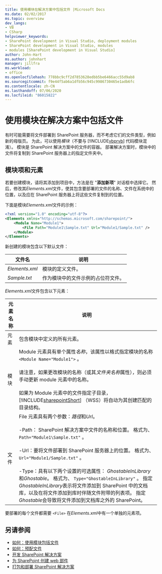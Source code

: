 ```yaml
---
title: 使用模块在解决方案中包括文件 |Microsoft Docs
ms.date: 02/02/2017
ms.topic: overview
dev_langs:
- VB
- CSharp
helpviewer_keywords:
- SharePoint development in Visual Studio, deployment modules
- SharePoint development in Visual Studio, modules
- modules [SharePoint development in Visual Studio]
author: John-Hart
ms.author: johnhart
manager: jillfra
ms.workload:
- office
ms.openlocfilehash: 778bbc9cff2d7853628edbb5be6466acc55d9ab8
ms.sourcegitcommit: f9e44f5ab6a1dfb56c945c9986730465e1adb6fc
ms.contentlocale: zh-CN
ms.lasthandoff: 07/06/2020
ms.locfileid: "86015822"
---
```

# <a name="use-modules-to-include-files-in-the-solution"></a>使用模块在解决方案中包括文件
  有时可能需要将文件部署到 SharePoint 服务器，而不考虑它们的文件类型，例如新的母版页。 为此，可以使用*模块*（不要与 [!INCLUDE[vbprvb](../sharepoint/includes/vbprvb-md.md)] 代码模块混淆）。 模块是 SharePoint 解决方案中的文件的容器。 部署解决方案时，模块中的文件将复制到 SharePoint 服务器上的指定文件夹中。

## <a name="module-items-and-elements"></a>模块项和元素
 若要创建模块，请将其添加到项目中，方法是在 "**添加新项**" 对话框中选择它。 然后，修改其*Elements.xml*文件，使其包含要部署的文件的名称、文件在系统中的位置，以及应在 SharePoint 服务器上将这些文件复制到的位置。

 下面是模块*Elements.xml*文件的示例：

```xml
<?xml version="1.0" encoding="utf-8"?>
<Elements xmlns="http://schemas.microsoft.com/sharepoint/">
    <Module Name="Module1">
        <File Path="Module1\Sample.txt" Url="Module1/Sample.txt" />
    </Module>
</Elements>

```

 新创建的模块包含以下默认文件：

|文件名|说明|
|---------------|-----------------|
|*Elements.xml*|模块的定义文件。|
|*Sample.txt*|作为模块中的文件示例的占位符文件。|

 *Elements.xml*文件包含以下元素：

|元素名称|说明|
|------------------|-----------------|
|元素|包含模块中定义的所有元素。|
|模块|Module 元素具有单个属性*名称*，该属性以格式指定模块的名称 `<Module Name="Module1">` 。<br /><br /> 请注意，如果更改模块的名称（或其*文件夹名称*属性），则必须手动更新 module 元素中的名称。<br /><br /> 如果为 Module 元素中的文件指定子目录， [!INCLUDE[sharepointShort](../sharepoint/includes/sharepointshort-md.md)] （WSS）将自动为其创建匹配的目录结构。|
|文件|File 元素具有两个参数：*路径*和*Url*。<br /><br /> -Path： SharePoint 解决方案中文件的名称和位置。 格式为、 `Path="Module1\Sample.txt"` 。<br /><br /> -Url：要将文件部署到 SharePoint 服务器上的位置。 格式为、 `Url="Module1/Sample.txt"` 。<br /><br /> -Type：具有以下两个设置的可选属性： *GhostableInLibrary*和*Ghostable*。 格式为、 `Type="GhostableInLibrary"` 。 指定*GhostableInLibrary*表示将文件添加到 SharePoint 中的文档库，以及在将文件添加到库时伴随文件附带的列表项。 指定*Ghostable*会导致将文件添加到文档库之外的 SharePoint。|

 要部署的每个文件都需要 `<File>` 在*Elements.xml*中有一个单独的元素项。

## <a name="see-also"></a>另请参阅
- [如何：使用模块包括文件](../sharepoint/how-to-include-files-by-using-a-module.md)
- [如何：预配文件](/previous-versions/office/developer/sharepoint-2010/ms441170(v=office.14))
- [开发 SharePoint 解决方案](../sharepoint/developing-sharepoint-solutions.md)
- [为 SharePoint 创建 web 部件](../sharepoint/creating-web-parts-for-sharepoint.md)
- [打包和部署 SharePoint 解决方案](../sharepoint/packaging-and-deploying-sharepoint-solutions.md)
